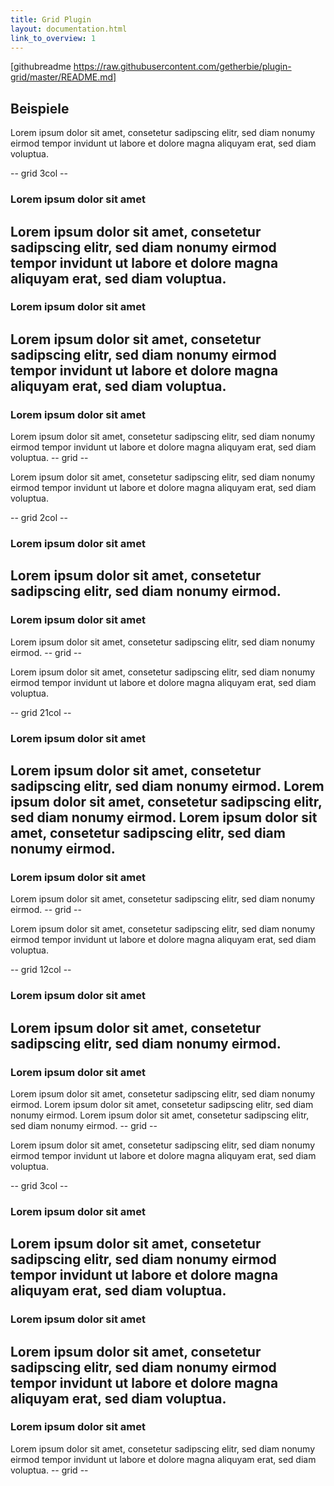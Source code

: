 ```yaml
---
title: Grid Plugin
layout: documentation.html
link_to_overview: 1
---
```


[githubreadme https://raw.githubusercontent.com/getherbie/plugin-grid/master/README.md]


## Beispiele

Lorem ipsum dolor sit amet, consetetur sadipscing elitr, sed diam nonumy eirmod 
tempor invidunt ut labore et dolore magna aliquyam erat, sed diam voluptua.

-- grid 3col --
### Lorem ipsum dolor sit amet
Lorem ipsum dolor sit amet, consetetur sadipscing elitr, sed diam nonumy eirmod 
tempor invidunt ut labore et dolore magna aliquyam erat, sed diam voluptua.
--
### Lorem ipsum dolor sit amet
Lorem ipsum dolor sit amet, consetetur sadipscing elitr, sed diam nonumy eirmod
tempor invidunt ut labore et dolore magna aliquyam erat, sed diam voluptua.
--
### Lorem ipsum dolor sit amet
Lorem ipsum dolor sit amet, consetetur sadipscing elitr, sed diam nonumy eirmod 
tempor invidunt ut labore et dolore magna aliquyam erat, sed diam voluptua.
-- grid --

Lorem ipsum dolor sit amet, consetetur sadipscing elitr, sed diam nonumy eirmod 
tempor invidunt ut labore et dolore magna aliquyam erat, sed diam voluptua.

-- grid 2col --
### Lorem ipsum dolor sit amet
Lorem ipsum dolor sit amet, consetetur sadipscing elitr, sed diam nonumy eirmod.
--
### Lorem ipsum dolor sit amet
Lorem ipsum dolor sit amet, consetetur sadipscing elitr, sed diam nonumy eirmod.
-- grid --

Lorem ipsum dolor sit amet, consetetur sadipscing elitr, sed diam nonumy eirmod 
tempor invidunt ut labore et dolore magna aliquyam erat, sed diam voluptua.

-- grid 21col --
### Lorem ipsum dolor sit amet
Lorem ipsum dolor sit amet, consetetur sadipscing elitr, sed diam nonumy eirmod.
Lorem ipsum dolor sit amet, consetetur sadipscing elitr, sed diam nonumy eirmod.
Lorem ipsum dolor sit amet, consetetur sadipscing elitr, sed diam nonumy eirmod.
--
### Lorem ipsum dolor sit amet
Lorem ipsum dolor sit amet, consetetur sadipscing elitr, sed diam nonumy eirmod.
-- grid --

Lorem ipsum dolor sit amet, consetetur sadipscing elitr, sed diam nonumy eirmod 
tempor invidunt ut labore et dolore magna aliquyam erat, sed diam voluptua.

-- grid 12col --
### Lorem ipsum dolor sit amet
Lorem ipsum dolor sit amet, consetetur sadipscing elitr, sed diam nonumy eirmod.
--
### Lorem ipsum dolor sit amet
Lorem ipsum dolor sit amet, consetetur sadipscing elitr, sed diam nonumy eirmod.
Lorem ipsum dolor sit amet, consetetur sadipscing elitr, sed diam nonumy eirmod.
Lorem ipsum dolor sit amet, consetetur sadipscing elitr, sed diam nonumy eirmod.
-- grid --

Lorem ipsum dolor sit amet, consetetur sadipscing elitr, sed diam nonumy eirmod 
tempor invidunt ut labore et dolore magna aliquyam erat, sed diam voluptua.

-- grid 3col --
### Lorem ipsum dolor sit amet
Lorem ipsum dolor sit amet, consetetur sadipscing elitr, sed diam nonumy eirmod 
tempor invidunt ut labore et dolore magna aliquyam erat, sed diam voluptua.
--
### Lorem ipsum dolor sit amet
Lorem ipsum dolor sit amet, consetetur sadipscing elitr, sed diam nonumy eirmod
tempor invidunt ut labore et dolore magna aliquyam erat, sed diam voluptua.
--
### Lorem ipsum dolor sit amet
Lorem ipsum dolor sit amet, consetetur sadipscing elitr, sed diam nonumy eirmod 
tempor invidunt ut labore et dolore magna aliquyam erat, sed diam voluptua.
-- grid --
